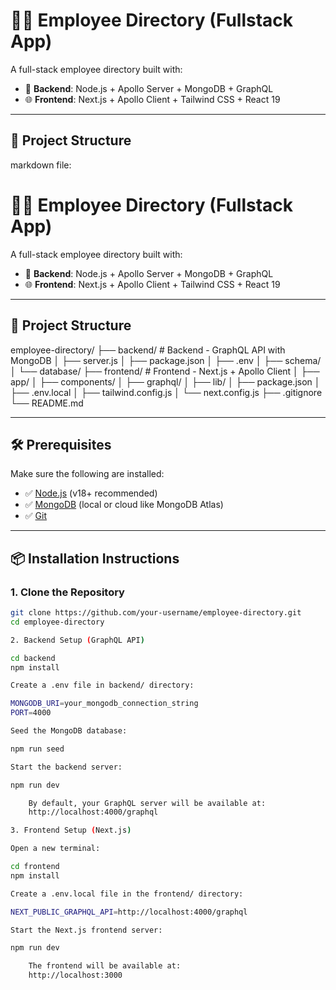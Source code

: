 # 👩‍💼 Employee Directory (Fullstack App)

A full-stack employee directory built with:

- 🧠 **Backend**: Node.js + Apollo Server + MongoDB + GraphQL  
- 🌐 **Frontend**: Next.js + Apollo Client + Tailwind CSS + React 19

---

## 🚀 Project Structure

markdown file:

# 👩‍💼 Employee Directory (Fullstack App)

A full-stack employee directory built with:

- 🧠 **Backend**: Node.js + Apollo Server + MongoDB + GraphQL  
- 🌐 **Frontend**: Next.js + Apollo Client + Tailwind CSS + React 19

---

## 🚀 Project Structure

employee-directory/
├── backend/ # Backend - GraphQL API with MongoDB
│ ├── server.js
│ ├── package.json
│ ├── .env
│ ├── schema/
│ └── database/
├── frontend/ # Frontend - Next.js + Apollo Client
│ ├── app/
│ ├── components/
│ ├── graphql/
│ ├── lib/
│ ├── package.json
│ ├── .env.local
│ ├── tailwind.config.js
│ └── next.config.js
├── .gitignore
└── README.md


---

## 🛠️ Prerequisites

Make sure the following are installed:

- ✅ [Node.js](https://nodejs.org/) (v18+ recommended)
- ✅ [MongoDB](https://www.mongodb.com/) (local or cloud like MongoDB Atlas)
- ✅ [Git](https://git-scm.com/)

---

## 📦 Installation Instructions

### 1. Clone the Repository

```bash
git clone https://github.com/your-username/employee-directory.git
cd employee-directory

2. Backend Setup (GraphQL API)

cd backend
npm install

Create a .env file in backend/ directory:

MONGODB_URI=your_mongodb_connection_string
PORT=4000

Seed the MongoDB database:

npm run seed

Start the backend server:

npm run dev

    By default, your GraphQL server will be available at:
    http://localhost:4000/graphql

3. Frontend Setup (Next.js)

Open a new terminal:

cd frontend
npm install

Create a .env.local file in the frontend/ directory:

NEXT_PUBLIC_GRAPHQL_API=http://localhost:4000/graphql

Start the Next.js frontend server:

npm run dev

    The frontend will be available at:
    http://localhost:3000